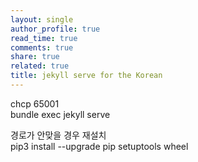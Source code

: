 ```yaml
---
layout: single
author_profile: true
read_time: true
comments: true
share: true
related: true
title: jekyll serve for the Korean
---
```


chcp 65001  
bundle exec jekyll serve



경로가 안맞을 경우 재설치  
pip3 install --upgrade pip setuptools wheel


